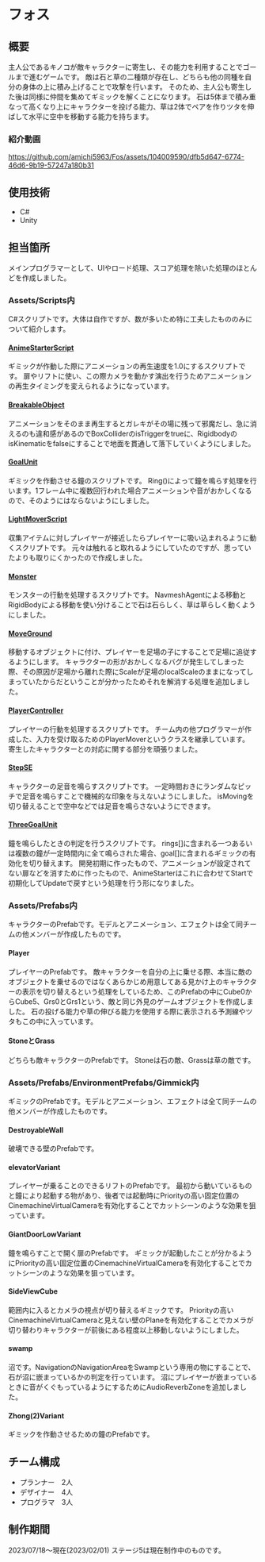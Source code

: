 # フォス
## 概要
主人公であるキノコが敵キャラクターに寄生し、その能力を利用することでゴールまで進むゲームです。
敵は石と草の二種類が存在し、どちらも他の同種を自分の身体の上に積み上げることで攻撃を行います。
そのため、主人公も寄生した後は同様に仲間を集めてギミックを解くことになります。
石は5体まで積み重なって高くなり上にキャラクターを投げる能力、草は2体でペアを作りツタを伸ばして水平に空中を移動する能力を持ちます。
### 紹介動画


https://github.com/amichi5963/Fos/assets/104009590/dfb5d647-6774-46d6-9b19-57247a180b31


## 使用技術
- C#
- Unity
## 担当箇所
メインプログラマーとして、UIやロード処理、スコア処理を除いた処理のほとんどを作成しました。
### Assets/Scripts内
C#スクリプトです。大体は自作ですが、数が多いため特に工夫したもののみについて紹介します。
#### [AnimeStarterScript](Assets/Scripts/AnimeStarterScript.cs)
ギミックが作動した際にアニメーションの再生速度を1.0にするスクリプトです。
扉やリフトに使い、この際カメラを動かす演出を行うためアニメーションの再生タイミングを変えられるようになっています。
#### [BreakableObject](Assets/Scripts/BreakableObject.cs)
アニメーションをそのまま再生するとガレキがその場に残って邪魔だし、急に消えるのも違和感があるのでBoxColliderのisTriggerをtrueに、RigidbodyのisKinematicをfalseにすることで地面を貫通して落下していくようにしました。
#### [GoalUnit](Assets/Scripts/GoalUnit.cs)
ギミックを作動させる鐘のスクリプトです。
Ring()によって鐘を鳴らす処理を行います。1フレーム中に複数回行われた場合アニメーションや音がおかしくなるので、そのようにはならないようにしました。
#### [LightMoverScript](Assets/Scripts/LightMoverScript.cs)
収集アイテムに対しプレイヤーが接近したらプレイヤーに吸い込まれるように動くスクリプトです。
元々は触れると取れるようにしていたのですが、思っていたよりも取りにくかったので作成しました。
#### [Monster](Assets/Scripts/Monster.cs)
モンスターの行動を処理するスクリプトです。
NavmeshAgentによる移動とRigidBodyによる移動を使い分けることで石は石らしく、草は草らしく動くようにしました。
#### [MoveGround](Assets/Scripts/MoveGround.cs)
移動するオブジェクトに付け、プレイヤーを足場の子にすることで足場に追従するようにします。
キャラクターの形がおかしくなるバグが発生してしまった際、その原因が足場から離れた際にScaleが足場のlocalScaleのままになってしまっていたからだということが分かったためそれを解消する処理を追加しました。
#### [PlayerController](Assets/Scripts/PlayerController.cs)
プレイヤーの行動を処理するスクリプトです。
チーム内の他プログラマーが作成した、入力を受け取るためのPlayerMoverというクラスを継承しています。
寄生したキャラクターとの対応に関する部分を頑張りました。
#### [StepSE](Assets/Scripts/StepSE.cs)
キャラクターの足音を鳴らすスクリプトです。
一定時間おきにランダムなピッチで足音を鳴らすことで機械的な印象を与えないようにしました。
isMovingを切り替えることで空中などでは足音を鳴らさないようにできます。
#### [ThreeGoalUnit](Assets/Scripts/ThreeGoalUnit.cs)
鐘を鳴らしたときの判定を行うスクリプトです。
rings[]に含まれる一つあるいは複数の鐘が一定時間内に全て鳴らされた場合、goal[]に含まれるギミックの有効化を切り替えます。
開発初期に作ったもので、アニメーションが設定されてない扉などを消すために作ったもので、AnimeStarterはこれに合わせてStartで初期化してUpdateで戻すという処理を行う形になりました。
### Assets/Prefabs内
キャラクターのPrefabです。モデルとアニメーション、エフェクトは全て同チームの他メンバーが作成したものです。
#### Player
プレイヤーのPrefabです。
敵キャラクターを自分の上に乗せる際、本当に敵のオブジェクトを乗せるのではなくあらかじめ用意してある見かけ上のキャラクターの表示を切り替えるという処理をしているため、このPrefabの中にCube0からCube5、Grs0とGrs1という、敵と同じ外見のゲームオブジェクトを作成しました。
石の投げる能力や草の伸びる能力を使用する際に表示される予測線やツタもこの中に入っています。
#### StoneとGrass
どちらも敵キャラクターのPrefabです。
Stoneは石の敵、Grassは草の敵です。
### Assets/Prefabs/EnvironmentPrefabs/Gimmick内
ギミックのPrefabです。モデルとアニメーション、エフェクトは全て同チームの他メンバーが作成したものです。
#### DestroyableWall
破壊できる壁のPrefabです。
#### elevatorVariant
プレイヤーが乗ることのできるリフトのPrefabです。
最初から動いているものと鐘により起動する物があり、後者では起動時にPriorityの高い固定位置のCinemachineVirtualCameraを有効化することでカットシーンのような効果を狙っています。
#### GiantDoorLowVariant
鐘を鳴らすことで開く扉のPrefabです。
ギミックが起動したことが分かるようにPriorityの高い固定位置のCinemachineVirtualCameraを有効化することでカットシーンのような効果を狙っています。
#### SideViewCube
範囲内に入るとカメラの視点が切り替えるギミックです。
Priorityの高いCinemachineVirtualCameraと見えない壁のPlaneを有効化することでカメラが切り替わりキャラクターが前後にある程度以上移動しないようにしました。
#### swamp
沼です。NavigationのNavigationAreaをSwampという専用の物にすることで、石が沼に嵌まっているかの判定を行っています。
沼にプレイヤーが嵌まっているときに音がくぐもっているようにするためにAudioReverbZoneを追加しました。
#### Zhong(2)Variant
ギミックを作動させるための鐘のPrefabです。

## チーム構成
- プランナー　2人
- デザイナー　4人
- プログラマ　3人
## 制作期間
2023/07/18～現在(2023/02/01)
ステージ5は現在制作中のものです。
